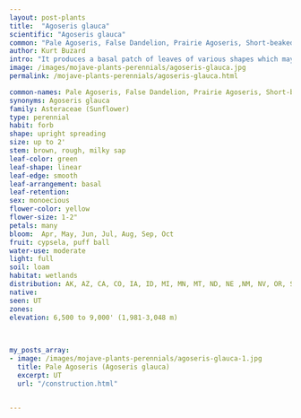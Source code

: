 ```yaml
---
layout: post-plants
title:  "Agoseris glauca"
scientific: "Agoseris glauca"
common: "Pale Agoseris, False Dandelion, Prairie Agoseris, Short-beaked Agoseris"
author: Kurt Buzard
intro: "It produces a basal patch of leaves of various shapes which may be as long as the plant is high, but are typically up to 14”. Solitary yellow dandelion-type flower at the end of a long, naked, waxy, hollow stalk. Flower heads are 1 to 2 inches across with 15 to 150 ray flowers (petals), not usually as full or dense in the compostition and more coarse in appearance than the dandelion. The bracts behind the flower are in 2 to 3 rows."
image: /images/mojave-plants-perennials/agoseris-glauca.jpg
permalink: /mojave-plants-perennials/agoseris-glauca.html

common-names: Pale Agoseris, False Dandelion, Prairie Agoseris, Short-beaked Agoseris
synonyms: Agoseris glauca
family: Asteraceae (Sunflower)
type: perennial
habit: forb
shape: upright spreading
size: up to 2'
stem: brown, rough, milky sap
leaf-color: green
leaf-shape: linear
leaf-edge: smooth
leaf-arrangement: basal
leaf-retention: 
sex: monoecious
flower-color: yellow
flower-size: 1-2"
petals: many
bloom:  Apr, May, Jun, Jul, Aug, Sep, Oct
fruit: cypsela, puff ball
water-use: moderate
light: full
soil: loam
habitat: wetlands
distribution: AK, AZ, CA, CO, IA, ID, MI, MN, MT, ND, NE ,NM, NV, OR, SD, UT, WA, WY
native: 
seen: UT
zones: 
elevation: 6,500 to 9,000' (1,981-3,048 m)
 
   

my_posts_array:
- image: /images/mojave-plants-perennials/agoseris-glauca-1.jpg
  title: Pale Agoseris (Agoseris glauca)
  excerpt: UT
  url: "/construction.html"

 
---
```

  
  
 <p></p>
  